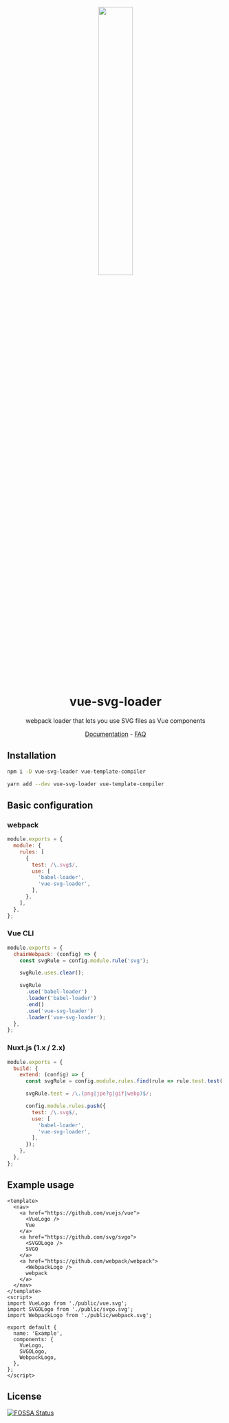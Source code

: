 <p align="center"><img src="docs/.vuepress/public/logo.svg?sanitize=true" width="40%"></p>
<h1 align="center">vue-svg-loader</h1>
<p align="center">webpack loader that lets you use SVG files as Vue components</p>
<p align="center">
  <a href="https://vue-svg-loader.js.org">Documentation</a> -
  <a href="https://vue-svg-loader.js.org/faq.html">FAQ</a>
</p>

## Installation
``` bash
npm i -D vue-svg-loader vue-template-compiler

yarn add --dev vue-svg-loader vue-template-compiler
```

## Basic configuration
### webpack
``` js
module.exports = {
  module: {
    rules: [
      {
        test: /\.svg$/,
        use: [
          'babel-loader',
          'vue-svg-loader',
        ],
      },
    ],
  },
};
```
### Vue CLI
``` js
module.exports = {
  chainWebpack: (config) => {
    const svgRule = config.module.rule('svg');

    svgRule.uses.clear();

    svgRule
      .use('babel-loader')
      .loader('babel-loader')
      .end()
      .use('vue-svg-loader')
      .loader('vue-svg-loader');
  },
};
```

### Nuxt.js (1.x / 2.x)
``` js
module.exports = {
  build: {
    extend: (config) => {
      const svgRule = config.module.rules.find(rule => rule.test.test('.svg'));

      svgRule.test = /\.(png|jpe?g|gif|webp)$/;

      config.module.rules.push({
        test: /\.svg$/,
        use: [
          'babel-loader',
          'vue-svg-loader',
        ],
      });
    },
  },
};
```

## Example usage
``` vue
<template>
  <nav>
    <a href="https://github.com/vuejs/vue">
      <VueLogo />
      Vue
    </a>
    <a href="https://github.com/svg/svgo">
      <SVGOLogo />
      SVGO
    </a>
    <a href="https://github.com/webpack/webpack">
      <WebpackLogo />
      webpack
    </a>
  </nav>
</template>
<script>
import VueLogo from './public/vue.svg';
import SVGOLogo from './public/svgo.svg';
import WebpackLogo from './public/webpack.svg';

export default {
  name: 'Example',
  components: {
    VueLogo,
    SVGOLogo,
    WebpackLogo,
  },
};
</script>
```

## License
[![FOSSA Status](https://app.fossa.io/api/projects/git%2Bgithub.com%2Fvisualfanatic%2Fvue-svg-loader.svg?type=large)](https://app.fossa.io/projects/git%2Bgithub.com%2Fvisualfanatic%2Fvue-svg-loader?ref=badge_large)
